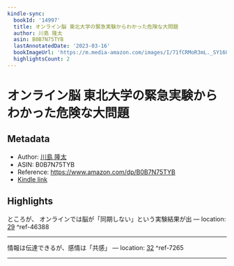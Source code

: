 ```yaml
---
kindle-sync:
  bookId: '14997'
  title: オンライン脳 東北大学の緊急実験からわかった危険な大問題
  author: 川島 隆太
  asin: B0B7N75TYB
  lastAnnotatedDate: '2023-03-16'
  bookImageUrl: 'https://m.media-amazon.com/images/I/71fCRMoR3mL._SY160.jpg'
  highlightsCount: 2
---
```

# オンライン脳 東北大学の緊急実験からわかった危険な大問題
## Metadata
* Author: [川島 隆太](https://www.amazon.comundefined)
* ASIN: B0B7N75TYB
* Reference: https://www.amazon.com/dp/B0B7N75TYB
* [Kindle link](kindle://book?action=open&asin=B0B7N75TYB)

## Highlights
ところが、 オンラインでは脳が「同期しない」という実験結果が出 — location: [29](kindle://book?action=open&asin=B0B7N75TYB&location=29) ^ref-46388

---
情報は伝達できるが、感情は「共感」 — location: [32](kindle://book?action=open&asin=B0B7N75TYB&location=32) ^ref-7265

---
